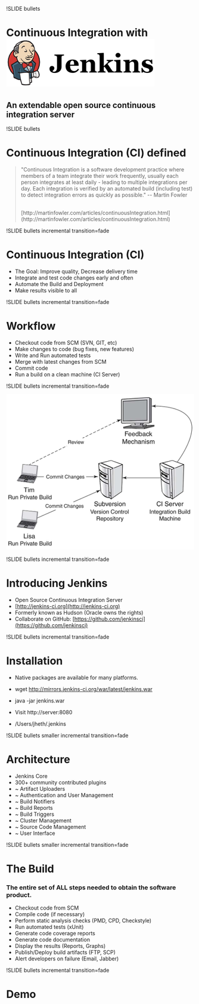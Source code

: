 !SLIDE bullets

# Continuous Integration with ![jenkins](../images/jenkins_logo.png) #

## An extendable open source continuous integration server ##

!SLIDE bullets

# Continuous Integration (CI) defined #

> "Continuous Integration is a software development practice where members of a team integrate their work frequently, usually each person integrates at least daily - leading to multiple integrations per day. Each integration is verified by an automated build (including test) to detect integration errors as quickly as possible."  -- Martin Fowler
>	
> <br />	
> [http://martinfowler.com/articles/continuousIntegration.html](http://martinfowler.com/articles/continuousIntegration.html)

!SLIDE bullets incremental transition=fade

# Continuous Integration (CI) #

* The Goal: Improve quality, Decrease delivery time
* Integrate and test code changes early and often
* Automate the Build and Deployment
* Make results visible to all

!SLIDE bullets incremental transition=fade

# Workflow #

* Checkout code from SCM (SVN, GIT, etc)
* Make changes to code (bug fixes, new features)
* Write and Run automated tests
* Merge with latest changes from SCM
* Commit code
* Run a build on a clean machine (CI Server)

!SLIDE bullets incremental transition=fade

![Diagram](../images/ci.jpg)

!SLIDE bullets incremental transition=fade

# Introducing Jenkins #

* Open Source Continuous Integration Server
* [http://jenkins-ci.org](http://jenkins-ci.org)
* Formerly known as Hudson (Oracle owns the rights) 
* Collaborate on GitHub: [https://github.com/jenkinsci](https://github.com/jenkinsci)

!SLIDE bullets incremental transition=fade

# Installation #

* Native packages are available for many platforms.

* wget http://mirrors.jenkins-ci.org/war/latest/jenkins.war
* java -jar jenkins.war
* Visit http://server:8080
* /Users/jheth/.jenkins

!SLIDE bullets smaller incremental transition=fade

# Architecture #

* Jenkins Core
* 300+ community contributed plugins
* ~  Artifact Uploaders
* ~  Authentication and User Management
* ~  Build Notifiers
* ~  Build Reports
* ~  Build Triggers
* ~  Cluster Management
* ~  Source Code Management
* ~  User Interface

!SLIDE bullets smaller incremental transition=fade

# The Build #

### The entire set of ALL steps needed to obtain the software product. ###

* Checkout code from SCM
* Compile code (if necessary)
* Perform static analysis checks (PMD, CPD, Checkstyle)
* Run automated tests (xUnit)
* Generate code coverage reports
* Generate code documentation
* Display the results (Reports, Graphs)
* Publish/Deploy build artifacts (FTP, SCP)
* Alert developers on failure (Email, Jabber)

!SLIDE bullets incremental transition=fade

# Demo #

